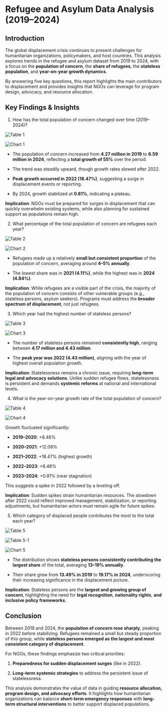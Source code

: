 # Refugee and Asylum Data Analysis (2019–2024)

## Introduction

The global displacement crisis continues to present challenges for humanitarian organizations, policymakers, and host countries. This analysis explores trends in the refugee and asylum dataset from 2019 to 2024, with a focus on the **population of concern**, the **share of refugees**, the **stateless population**, and **year-on-year growth dynamics**.

By answering five key questions, this report highlights the main contributors to displacement and provides insights that NGOs can leverage for program design, advocacy, and resource allocation.

## Key Findings & Insights

 
1. How has the total population of concern changed over time (2019–2024)?

![Table 1](Data_Analysis_Portfolio/Refugee_Asylum_NGO_Portfolio_Project/Images/Q1-Portfolio-image-1-1.png)

![Chart 1](Data_Analysis_Portfolio/Refugee_Asylum_NGO_Portfolio_Project/Images/Q1-Portfolio-image-1.png)

* The population of concern increased from **4.27 million in 2019** to **6.59 million in 2024**, reflecting a **total growth of 55%** over the period.

* The trend was steadily upward, though growth rates slowed after 2022.

* **Peak growth occurred in 2022 (18.47%)**, suggesting a surge in displacement events or reporting.

* By 2024, growth stabilized at **0.81%**, indicating a plateau.

**Implication**: NGOs must be prepared for surges in displacement that can quickly overwhelm existing systems, while also planning for sustained support as populations remain high.

2. What percentage of the total population of concern are refugees each year?

![Table 2](Data_Analysis_Portfolio/Refugee_Asylum_NGO_Portfolio_Project/Images/Q2-Portfolio-image-2-1.png)

![Chart 2](Data_Analysis_Portfolio/Refugee_Asylum_NGO_Portfolio_Project/Images/Q2-Portfolio-image-2-2.png)

* Refugees made up a relatively **small but consistent proportion** of the population of concern, averaging around **4–5% annually**.

* The lowest share was in **2021 (4.11%)**, while the highest was in **2024 (4.84%)**.

**Implication**: While refugees are a visible part of the crisis, the majority of the population of concern consists of other vulnerable groups (e.g., stateless persons, asylum seekers). Programs must address the **broader spectrum of displacement**, not just refugees.

3. Which year had the highest number of stateless persons?

![Table 3](Data_Analysis_Portfolio/Refugee_Asylum_NGO_Portfolio_Project/Images/Q3-Portfolio-image-3-1.png)

![Chart 3](Data_Analysis_Portfolio/Refugee_Asylum_NGO_Portfolio_Project/Images/Q3-Portfolio-image-3.png)

* The number of stateless persons remained **consistently high**, ranging between **4.17 million and 4.43 million**.

* The **peak year was 2022 (4.43 million)**, aligning with the year of highest overall population growth.

**Implication**: Statelessness remains a chronic issue, requiring **long-term legal and advocacy solutions**. Unlike sudden refugee flows, statelessness is persistent and demands **systemic reforms** at national and international levels.

4. What is the year-on-year growth rate of the total population of concern?

![Table 4](Data_Analysis_Portfolio/Refugee_Asylum_NGO_Portfolio_Project/Images/Q4-Portfolio-image-4-1.png)

![Chart 4](Data_Analysis_Portfolio/Refugee_Asylum_NGO_Portfolio_Project/Images/Q4-Portfolio-image-4.png)

Growth fluctuated significantly:

* **2019–2020**: +8.46%

* **2020–2021**: +12.08%

* **2021–2022**: +18.47% (highest growth)

* **2022–2023**: +6.48%

* **2023–2024**: +0.81% (near stagnation)

This suggests a spike in 2022 followed by a leveling off.

**Implication**: Sudden spikes strain humanitarian resources. The slowdown after 2022 could reflect improved management, stabilization, or reporting adjustments, but humanitarian actors must remain agile for future spikes.

5. Which category of displaced people contributes the most to the total each year?

![Table 5](Data_Analysis_Portfolio/Refugee_Asylum_NGO_Portfolio_Project/Images/Q5-Portfolio-image-5.png)

![Table 5-1](Data_Analysis_Portfolio/Refugee_Asylum_NGO_Portfolio_Project/Images/Q5-Portfolio-image-5-1-2.png)

![Chart 5](Data_Analysis_Portfolio/Refugee_Asylum_NGO_Portfolio_Project/Images/Q5-Portfolio-image-5-1.png)

* The distribution shows **stateless persons consistently contributing the largest share** of the total, averaging **13–19% annually**.

* Their share grew from **13.49% in 2019** to **19.17% in 2024**, underscoring their increasing significance in the displacement picture.

**Implication**: Stateless persons are the **largest and growing group of concern**, highlighting the need for **legal recognition**, **nationality rights**, **and inclusive policy frameworks**.

## Conclusion

Between 2019 and 2024, the **population of concern rose sharply**, peaking in 2022 before stabilizing. Refugees remained a small but steady proportion of this group, while **stateless persons emerged as the largest and most consistent category of displacement**.

For NGOs, these findings emphasize two critical priorities:

1. **Preparedness for sudden displacement surges** (like in 2022).

2. **Long-term systemic strategies** to address the persistent issue of statelessness.

This analysis demonstrates the value of data in guiding **resource allocation, program design, and advocacy efforts**. It highlights how humanitarian organizations can balance **short-term emergency responses** with **long-term structural interventions** to better support displaced populations.